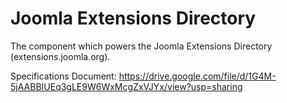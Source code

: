 # Joomla Extensions Directory

The component which powers the Joomla Extensions Directory (extensions.joomla.org).

Specifications Document: https://drive.google.com/file/d/1G4M-5jAABBIUEq3gLE9W6WxMcgZxVJYx/view?usp=sharing
